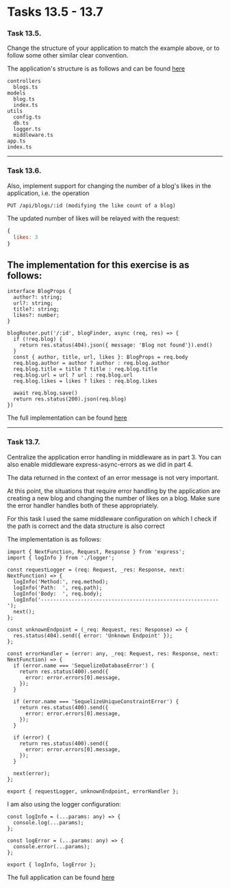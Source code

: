 # Tasks 13.5 - 13.7

### Task 13.5.
Change the structure of your application to match the example above, or to follow some other similar clear convention.

The application's structure is as follows and can be found [here](../../server)

```
controllers
  blogs.ts
models
  blog.ts
  index.ts
utils
  config.ts
  db.ts
  logger.ts
  middleware.ts
app.ts
index.ts
```
__________

### Task 13.6.
Also, implement support for changing the number of a blog's likes in the application, i.e. the operation
```
PUT /api/blogs/:id (modifying the like count of a blog)
```

The updated number of likes will be relayed with the request:
```js
{
  likes: 3
}
```

## The implementation for this exercise is as follows:

```TS
interface BlogProps {
  author?: string;
  url?: string;
  title?: string;
  likes?: number;
}

blogRouter.put('/:id', blogFinder, async (req, res) => {
  if (!req.blog) {
    return res.status(404).json({ message: 'Blog not found'}).end()
  } 
  const { author, title, url, likes }: BlogProps = req.body
  req.blog.author = author ? author : req.blog.author  
  req.blog.title = title ? title : req.blog.title
  req.blog.url = url ? url : req.blog.url
  req.blog.likes = likes ? likes : req.blog.likes

  await req.blog.save()
  return res.status(200).json(req.blog)
})
```
The full implementation can be found [here](../../server/controllers/blogs.js)

______

### Task 13.7.
Centralize the application error handling in middleware as in part 3. You can also enable middleware express-async-errors as we did in part 4.

The data returned in the context of an error message is not very important.

At this point, the situations that require error handling by the application are creating a new blog and changing the number of likes on a blog. Make sure the error handler handles both of these appropriately.

For this task I used the same middleware configuration on which I check if the path is correct and the data structure is also correct

The implementation is as follows:

```TS
import { NextFunction, Request, Response } from 'express';
import { logInfo } from './logger';

const requestLogger = (req: Request, _res: Response, next: NextFunction) => {
  logInfo('Method:', req.method);
  logInfo('Path:  ', req.path);
  logInfo('Body:  ', req.body);
  logInfo('----------------------------------------------------------');
  next();
};

const unknownEndpoint = (_req: Request, res: Response) => {
  res.status(404).send({ error: 'Unknown Endpoint' });
};

const errorHandler = (error: any, _req: Request, res: Response, next: NextFunction) => {
  if (error.name === 'SequelizeDatabaseError') {
    return res.status(400).send({
      error: error.errors[0].message,
    });
  }

  if (error.name === 'SequelizeUniqueConstraintError') {
    return res.status(400).send({
      error: error.errors[0].message,
    });
  }

  if (error) {
    return res.status(400).send({
      error: error.errors[0].message,
    });
  }

  next(error);
};

export { requestLogger, unknownEndpoint, errorHandler };
```

I am also using the logger configuration:

```TS
const logInfo = (...params: any) => {
  console.log(...params);
};

const logError = (...params: any) => {
  console.error(...params);
};

export { logInfo, logError };

```

The full application can be found [here](../../server/)